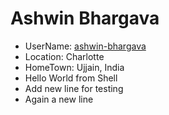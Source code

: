 # Ashwin Bhargava
* UserName: [ashwin-bhargava](https://github.com/ashwin-bhargava)
* Location: Charlotte
* HomeTown: Ujjain, India
* Hello World from Shell
* Add new line for testing
* Again a new line